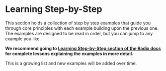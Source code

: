 # Learning Step-by-Step

This section holds a collection of step by step examples that guide you through
core principles with each example building upon the previous one. The examples
are designed to be read in order, but you can jump to any example you like.

**We recommend going to
[Learning Step-by-Step section of the Radix docs](https://docs.radixdlt.com/docs/learning-step-by-step)
for complete lessons explaining the examples in more detail.**

This is a growing list and new examples will be added over time.
